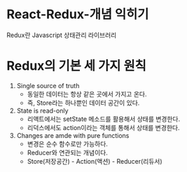 # React-Redux-개념 익히기
Redux란 Javascript 상태관리 라이브러리

# Redux의 기본 세 가지 원칙
1. Single source of truth
   - 동일한 데이터는 항상 같은 곳에서 가지고 온다.
   - 즉, Store라는 하나뿐인 데이터 공간이 있다.
2. State is read-only
   - 리액트에서는 setState 메소드를 활용해서 상태를 변경한다.
   - 리덕스에서도 action이라는 객체를 통해서 상태를 변경한다.
3. Changes are amde with pure functions
   - 변경은 순수 함수로만 가능하다.
   - Reducer와 연관되는 개념이다.
   - Store(저장공간) - Action(액션) - Reducer(리듀서)
